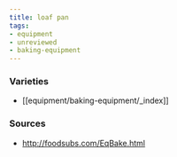 ```yaml
---
title: loaf pan
tags:
- equipment
- unreviewed
- baking-equipment
---
```


### Varieties
* [[equipment/baking-equipment/_index]]

### Sources
* http://foodsubs.com/EqBake.html
